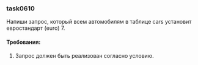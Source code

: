 
### task0610

Напиши запрос, который всем автомобилям в таблице cars установит евростандарт (euro) 7.


#### Требования:
1.	Запрос должен быть реализован согласно условию.


